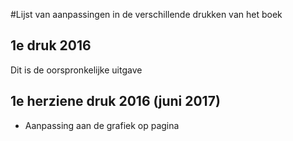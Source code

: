 #Lijst van aanpassingen in de verschillende drukken van het boek
## 1e druk 2016
Dit is de oorspronkelijke uitgave

## 1e herziene druk 2016 (juni 2017)
* Aanpassing aan de grafiek op pagina 
